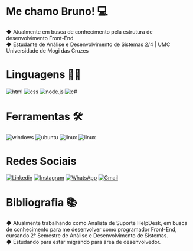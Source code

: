 # Me chamo Bruno! 💻
 ◆ Atualmente em busca de conhecimento pela estrutura de desenvolvimento Front-End <br>
 ◆ Estudante de Análise e Desenvolvimento de Sistemas 2/4 | UMC Universidade de Mogi das Cruzes



# Linguagens 👨‍💻
  <div style="display: inline_block">
    <img align="center" alt="html" src="https://img.shields.io/badge/HTML-239120?style=for-the-badge&logo=html5&logoColor=white" />
    <img align="center" alt="css" src="https://img.shields.io/badge/CSS-239120?&style=for-the-badge&logo=css3&logoColor=white" />
    <img align="center" alt="node.js" src="https://img.shields.io/badge/javascript-%23323330.svg?style=for-the-badge&logo=javascript&logoColor=yellow" />
    <img align="center" alt="c#" src="https://img.shields.io/badge/c%23-%23239120.svg?style=for-the-badge&logo=c-sharp&logoColor=white" />
    
 
  </div>

# Ferramentas 🛠️
  <div style="display: inline_block">
      <img align="center" alt="windows" src="https://img.shields.io/badge/Windows-0078D6?style=for-the-badge&logo=windows&logoColor=white" />  
      <img align="center" alt="ubuntu" src="https://img.shields.io/badge/Ubuntu-E95420?style=for-the-badge&logo=ubuntu&logoColor=white" />
      <img align="center" alt="linux" src="https://img.shields.io/badge/Linux-FCC624?style=for-the-badge&logo=linux&logoColor=black" />
      <img align="center" alt="linux" src="https://img.shields.io/badge/Android-3DDC84?style=for-the-badge&logo=android&logoColor=white" />
 
  </div>

  
# Redes Sociais
 
 [![Linkedin](https://img.shields.io/badge/LinkedIn-0077B5?style=for-the-badge&logo=linkedin&logoColor=white)](https://www.linkedin.com/in/bruno-oliveira-91165122b/)
 [![Instagram](https://img.shields.io/badge/Instagram-E4405F?style=for-the-badge&logo=instagram&logoColor=white)](https://www.instagram.com/bruno_old00/)
 [![WhatsApp](https://img.shields.io/badge/WhatsApp-25D366?style=for-the-badge&logo=whatsapp&logoColor=white)](https://wa.me/+5511963158475/)
 [![Gmail](https://img.shields.io/badge/Gmail-D14836?style=for-the-badge&logo=gmail&logoColor=white)](https://mail.google.com/mail/mu/mp/522/#tl/priority/%5Esmartlabel_personal/)
 
 
 # Bibliografia 📚
 ◆ Atualmente trabalhando como Analista de Suporte HelpDesk, em busca de conhecimento para me desenvolver como programador Front-End, cursando 2° Semestre de Análise e    Desenvolvimento de Sistemas. <br>
 ◆ Estudando para estar migrando para área de desenvolvedor.
 
 
 
